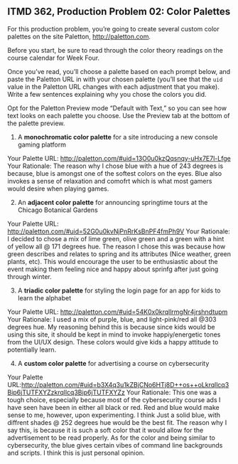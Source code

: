 ## ITMD 362, Production Problem 02: Color Palettes

For this production problem, you’re going to create several custom color palettes on the site
Paletton, http://paletton.com.

Before you start, be sure to read through the color theory readings on the course calendar for Week
Four.

Once you’ve read, you’ll choose a palette based on each prompt below, and paste the Paletton URL in
with your chosen palette (you’ll see that the `uid` value in the Paletton URL changes with each
adjustment that you make). Write a few sentences explaining why you chose the colors you did.

Opt for the Paletton Preview mode “Default with Text,” so you can see how text looks on each palette
you choose. Use the Preview tab at the bottom of the palette preview.

1. A **monochromatic color palette** for a site introducing a new console gaming platform

Your Palette URL: http://paletton.com/#uid=13O0u0kzQqsnqy-uHx7E7l-Lfge
Your Rationale: The reason why I chose blue with a hue of 243 degrees is because, blue is amongst one of the
softest colors on the eyes. Blue also invokes a sense of relaxation and comofrt which is what most gamers
would desire when playing games.

2. An **adjacent color palette** for announcing springtime tours at the Chicago Botanical Gardens

Your Palette URL: http://paletton.com/#uid=52G0u0kvNjPnRrKsBnPF4fmPh9V
Your Rationale: I decided to chose a mix of lime green, olive green and a green with a hint of yellow all @ 171 degrees hue.
The reason I chose this was because how green describes and relates to spring and its attributes (Nice weather, green plants, etc).
This would encourage the user to be enthusiastic about the event making them feeling nice and happy about sprinfg after just going through winter.

3. A **triadic color palette** for styling the login page for an app for kids to learn the alphabet

Your Palette URL: http://paletton.com/#uid=54K0x0krqllrmgNr4jrshndtupm
Your Rationale: I used a mix of purple, blue, and light-pink/red all @303 degrees hue. My reasoning behind this is because 
since kids would be using this site, it should be kept in mind to invoke happiy/energetic tones from the UI/UX design.
These colors would give kids a happy attitude to potentially learn.

4. A **custom color palette** for advertising a course on cybersecurity

Your Palette URL:http://paletton.com/#uid=b3X4q3u1kZBjCNo6HTj8D++os++oLkrqllcq3Bip6jTUTFXYZzkrqllcq3Bip6jTUTFXYZz
Your Rationale: This one was a tough choice, especially because most of the cybersecurity course ads I have seen have been in either all black or red.
Red and blue would make sense to me, however, upon experimenting. I think Just a solid blue, with diffrent shades @ 252 degrees hue would be the best fit.
The reason why I say this, is because it is such a soft color that it would allow for the advertisement to be read properly. As for the color and being similar to cybersecurity, the blue gives certain vibes of command line backgrounds and scripts. I think this is just personal opinion.
